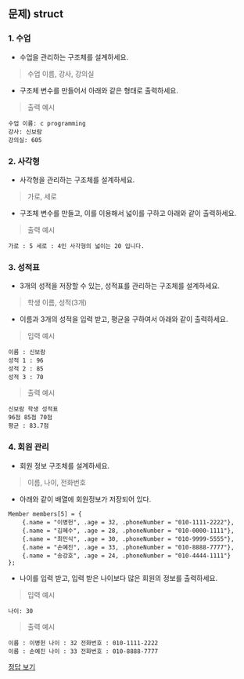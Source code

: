 ## 문제) struct

### 1. 수업 
* 수업을 관리하는 구조체를 설계하세요.   

>  수업 이름, 강사, 강의실 

* 구조체 변수를 만들어서 아래와 같은 형태로 출력하세요. 

> 출력 예시 

```
수업 이름: c programming 
강사: 신보람 
강의실: 605 
```

### 2. 사각형
* 사각형을 관리하는 구조체를 설계하세요.     
> 가로, 세로  

* 구조체 변수를 만들고, 이를 이용해서 넓이를 구하고 아래와 같이 출력하세요. 

> 출력 예시 

```
가로 : 5 세로 : 4인 사각형의 넓이는 20 입니다.
```

### 3. 성적표
* 3개의 성적을 저장할 수 있는, 성적표를 관리하는 구조체를 설계하세요.   
> 학생 이름, 성적(3개)

* 이름과 3개의 성적을 입력 받고, 평균을 구하여서 아래와 같이 출력하세요. 

> 입력 예시 

```
이름 : 신보람
성적 1 : 96
성적 2 : 85
성적 3 : 70
```

> 출력 예시 

```
신보람 학생 성적표 
96점 85점 70점 
평균 : 83.7점
```

### 4. 회원 관리
* 회원 정보 구조체를 설계하세요. 
> 이름, 나이, 전화번호
* 아래와 같이 배열에 회원정보가 저장되어 있다. 

```
Member members[5] = {
    {.name = "이병헌", .age = 32, .phoneNumber = "010-1111-2222"},
    {.name = "김혜수", .age = 28, .phoneNumber = "010-0000-1111"},
    {.name = "최민식", .age = 30, .phoneNumber = "010-9999-5555"},
    {.name = "손예진", .age = 33, .phoneNumber = "010-8888-7777"},
    {.name = "송강호", .age = 24, .phoneNumber = "010-4444-1111"}
};
```

* 나이를 입력 받고, 입력 받은 나이보다 많은 회원의 정보를 출력하세요.

> 입력 예시 

```
나이: 30
```

> 출력 예시 

```
이름 : 이병헌 나이 : 32 전화번호 : 010-1111-2222
이름 : 손예진 나이 : 33 전화번호 : 010-8888-7777
```


[정답 보기](quiz01.c)
